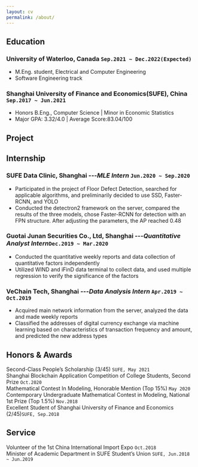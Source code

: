 ```yaml
---
layout: cv
permalink: /about/
---
```

## Education
### **University of Waterloo**, Canada `Sep.2021 ~ Dec.2022(Expected)`   
 - M.Eng. student, Electrical and Computer Engineering   
 - Software Engineering track

### **Shanghai University of Finance and Economics**(SUFE), China `Sep.2017 ~ Jun.2021`
 - Honors B.Eng., Computer Science  \| Minor in Economic Statistics 
 - Major GPA: 3.32/4.0   \| Average Score:83.04/100

## Project

## Internship
### **SUFE Data Clinic**, Shanghai ---*MLE Intern* `Jun.2020 ~ Sep.2020`
 - Participated in the project of Floor Defect Detection, searched for applicable algorithms, and preliminarily decided to use SSD, Faster-RCNN, and YOLO
 - Conducted the detectron2 framework on the server, compared the results of the three models, chose Faster-RCNN for detection with an FPN structure. After adjusting the parameters, the AP reached 0.48  

### **Guotai Junan Securities Co., Ltd**, Shanghai ---*Quantitative Analyst Intern*`Dec.2019 ~ Mar.2020`
 - Conducted the quantitative weekly reports and data collection of quantitative factors independently
 - Utilized WIND and iFinD data terminal to collect data, and used multiple regression to verify the significance of the factors

### **VeChain Tech**, Shanghai ---*Data Analysis Intern* `Apr.2019 ~ Oct.2019`
 -  Acquired main network information from the server, analyzed the data and made weekly reports
 -  Classified the addresses of digital currency exchange via machine learning based on characteristics of transaction frequency and amount, and predicted the new address types

## Honors & Awards
Second-Class People’s Scholarship (3/45) `SUFE, May 2021`    
Shanghai Blockchain Application Competition of College Students, Second Prize `Oct.2020`   
Mathematical Contest In Modeling, Honorable Mention (Top 15%) `May 2020`  
Contemporary Undergraduate Mathematical Contest in Modeling, National 1st Prize (Top 1.5%)  `Nov.2018`     
Excellent Student of Shanghai University of Finance and Economics (2/45)`SUFE, Sep.2018`

## Service
Volunteer of the 1st China International Import Expo `Oct.2018`    
Minister of Academic Department in SUFE Student’s Union `SUFE, Jun.2018 ~ Jun.2019`  


